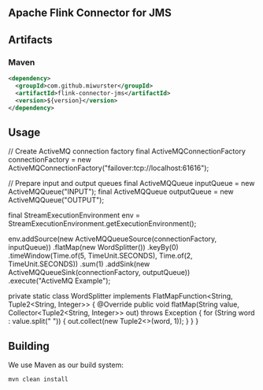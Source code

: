 
Apache Flink Connector for JMS
------------------------------

## Artifacts

### Maven

```xml
<dependency>
  <groupId>com.github.miwurster</groupId>
  <artifactId>flink-connector-jms</artifactId>
  <version>${version}</version>
</dependency> 
```

## Usage



// Create ActiveMQ connection factory
final ActiveMQConnectionFactory connectionFactory = new ActiveMQConnectionFactory("failover:tcp://localhost:61616");

// Prepare input and output queues
final ActiveMQQueue inputQueue = new ActiveMQQueue("INPUT");
final ActiveMQQueue outputQueue = new ActiveMQQueue("OUTPUT");

final StreamExecutionEnvironment env = StreamExecutionEnvironment.getExecutionEnvironment();

env.addSource(new ActiveMQQueueSource(connectionFactory, inputQueue))
  .flatMap(new WordSplitter())
  .keyBy(0)
  .timeWindow(Time.of(5, TimeUnit.SECONDS), Time.of(2, TimeUnit.SECONDS))
  .sum(1)
  .addSink(new ActiveMQQueueSink(connectionFactory, outputQueue))
  .execute("ActiveMQ Example");

private static class WordSplitter implements FlatMapFunction<String, Tuple2<String, Integer>>
{
 @Override
 public void flatMap(String value, Collector<Tuple2<String, Integer>> out) throws Exception
 {
   for (String word : value.split(" "))
   {
     out.collect(new Tuple2<>(word, 1));
   }
 }
}



## Building

We use Maven as our build system: 

```bash
mvn clean install
```
